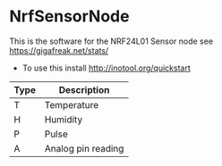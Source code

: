 NrfSensorNode
=============

This is the software for the NRF24L01 Sensor node see https://gigafreak.net/stats/

* To use this install http://inotool.org/quickstart

| Type | Description |
-------|-------------|
| T | Temperature |
| H | Humidity |
| P | Pulse |
| A | Analog pin reading |

